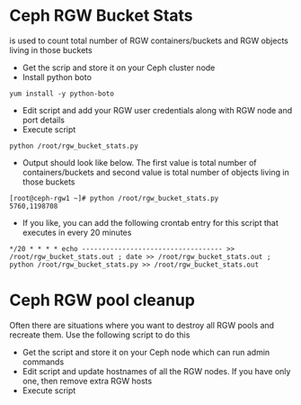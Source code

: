 Ceph RGW Bucket Stats
====================
is used to count total number of RGW containers/buckets and RGW objects living in those buckets

- Get the scrip and store it on your Ceph cluster node
- Install python boto
```
yum install -y python-boto
```
- Edit script and add your RGW user credentials along with RGW node and port details
- Execute script
```
python /root/rgw_bucket_stats.py
```
- Output should look like below. The first value is total number of containers/buckets and second value is total number of objects living in those buckets
```
[root@ceph-rgw1 ~]# python /root/rgw_bucket_stats.py
5760,1198708
```
- If you like, you can add the following crontab entry for this script that executes in every 20 minutes
```
*/20 * * * * echo ----------------------------------- >> /root/rgw_bucket_stats.out ; date >> /root/rgw_bucket_stats.out ; python /root/rgw_bucket_stats.py >> /root/rgw_bucket_stats.out
```

Ceph RGW pool cleanup
=====================
Often there are situations where you want to destroy all RGW pools and recreate them. Use the following script to do this
- Get the script and store it on  your Ceph node which can run admin commands
- Edit script and update hostnames of all the RGW nodes. If you have only one, then remove extra RGW hosts
- Execute script

